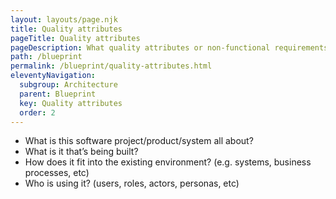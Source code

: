 ```yaml
---
layout: layouts/page.njk
title: Quality attributes
pageTitle: Quality attributes
pageDescription: What quality attributes or non-functional requirements must the platform satisfy?
path: /blueprint
permalink: /blueprint/quality-attributes.html
eleventyNavigation:
  subgroup: Architecture
  parent: Blueprint
  key: Quality attributes
  order: 2
---
```


- What is this software project/product/system all about?
- What is it that’s being built?
- How does it fit into the existing environment? (e.g. systems, business processes, etc) 
- Who is using it? (users, roles, actors, personas, etc)
